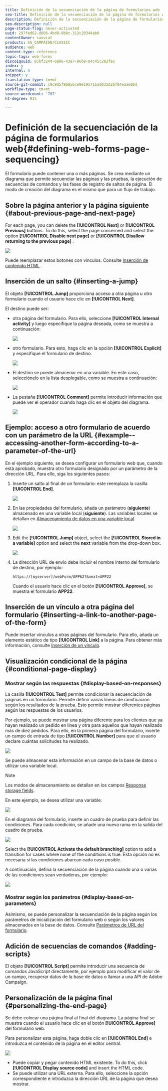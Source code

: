 ```yaml
---
title: Definición de la secuenciación de la página de formularios web
seo-title: Definición de la secuenciación de la página de formularios web
description: Definición de la secuenciación de la página de formularios web
seo-description: null
page-status-flag: never-activated
uuid: 297fad62-d806-4bd8-9b8c-313c20344ab0
contentOwner: sauviat
products: SG_CAMPAIGN/CLASSIC
audience: web
content-type: reference
topic-tags: web-forms
discoiquuid: 85bf3244-6896-43e7-96b8-84c45c282fec
index: y
internal: n
snippet: y
translation-type: tm+mt
source-git-commit: c9c9d5f96856ce9e19571bad032d2bf04eaa60bd
workflow-type: tm+mt
source-wordcount: '707'
ht-degree: 91%

---
```



# Definición de la secuenciación de la página de formularios web{#defining-web-forms-page-sequencing}

El formulario puede contener una o más páginas. Se crea mediante un diagrama que permite secuenciar las páginas y las pruebas, la ejecución de secuencias de comandos y las fases de registro de saltos de página. El modo de creación del diagrama es el mismo que para un flujo de trabajo.

## Sobre la página anterior y la página siguiente {#about-previous-page-and-next-page}

For each page, you can delete the **[!UICONTROL Next]** or **[!UICONTROL Previous]** buttons. To do this, select the page concerned and select the option **[!UICONTROL Disable next page]** or **[!UICONTROL Disallow returning to the previous page]** .

![](assets/s_ncs_admin_survey_no_next_page.png)

Puede reemplazar estos botones con vínculos. Consulte [Inserción de contenido HTML](../../web/using/static-elements-in-a-web-form.md#inserting-html-content).

## Inserción de un salto {#inserting-a-jump}

El objeto **[!UICONTROL Jump]** proporciona acceso a otra página u otro formulario cuando el usuario hace clic en **[!UICONTROL Next]**.

El destino puede ser:

* otra página del formulario. Para ello, seleccione **[!UICONTROL Internal activity]** y luego especifique la página deseada, como se muestra a continuación:

   ![](assets/s_ncs_admin_jump_param1.png)

* otro formulario. Para esto, haga clic en la opción **[!UICONTROL Explicit]** y especifique el formulario de destino.

   ![](assets/s_ncs_admin_jump_param2.png)

* El destino se puede almacenar en una variable. En este caso, selecciónelo en la lista desplegable, como se muestra a continuación:

   ![](assets/s_ncs_admin_jump_param3.png)

* La pestaña **[!UICONTROL Comment]** permite introducir información que puede ver el operador cuando haga clic en el objeto del diagrama.

   ![](assets/s_ncs_admin_survey_jump_comment.png)

## Ejemplo: acceso a otro formulario de acuerdo con un parámetro de la URL {#example--accessing-another-form-according-to-a-parameter-of-the-url}

En el ejemplo siguiente, se desea configurar un formulario web que, cuando está aprobado, muestra otro formulario designado por un parámetro de la dirección URL. Para ello, siga los siguientes pasos:

1. Inserte un salto al final de un formulario: este reemplaza la casilla **[!UICONTROL End]**.

   ![](assets/s_ncs_admin_survey_jump_sample1.png)

1. En las propiedades del formulario, añada un parámetro (**siguiente**) almacenado en una variable local (**siguiente**). Las variables locales se detallan en [Almacenamiento de datos en una variable local](../../web/using/web-forms-answers.md#storing-data-in-a-local-variable).

   ![](assets/s_ncs_admin_survey_jump_sample2.png)

1. Edit the **[!UICONTROL Jump]** object, select the **[!UICONTROL Stored in a variable]** option and select the **next** variable from the drop-down box.

   ![](assets/s_ncs_admin_survey_jump_sample3.png)

1. La dirección URL de envío debe incluir el nombre interno del formulario de destino, por ejemplo:

   ```
   https://[myserver]/webForm/APP62?&next=APP22
   ```

   Cuando el usuario hace clic en el botón **[!UICONTROL Approve]**, se muestra el formulario **APP22**.

## Inserción de un vínculo a otra página del formulario {#inserting-a-link-to-another-page-of-the-form}

Puede insertar vínculos a otras páginas del formulario. Para ello, añada un elemento estático de tipo **[!UICONTROL Link]** a la página. Para obtener más información, consulte [Inserción de un vínculo](../../web/using/static-elements-in-a-web-form.md#inserting-a-link).

## Visualización condicional de la página {#conditional-page-display}

### Mostrar según las respuestas {#display-based-on-responses}

La casilla **[!UICONTROL Test]** permite condicionar la secuenciación de páginas en un formulario. Permite definir varias líneas de ramificación según los resultados de la prueba. Esto permite mostrar diferentes páginas según las respuestas de los usuarios.

Por ejemplo, se puede mostrar una página diferente para los clientes que ya hayan realizado un pedido en línea y otra para aquellos que hayan realizado más de diez pedidos. Para ello, en la primera página del formulario, inserte un campo de entrada de tipo **[!UICONTROL Number]** para que el usuario declare cuántas solicitudes ha realizado.

![](assets/s_ncs_admin_survey_test_ex0.png)

Se puede almacenar esta información en un campo de la base de datos o utilizar una variable local.

>[!NOTE]
>
>Los modos de almacenamiento se detallan en los campos [Response storage fields](../../web/using/web-forms-answers.md#response-storage-fields).

En este ejemplo, se desea utilizar una variable:

![](assets/s_ncs_admin_survey_test_ex1.png)

En el diagrama del formulario, inserte un cuadro de prueba para definir las condiciones. Para cada condición, se añade una nueva rama en la salida del cuadro de prueba.

![](assets/s_ncs_admin_survey_test_ex2.png)

Select the **[!UICONTROL Activate the default branching]** option to add a transition for cases where none of the conditions is true. Esta opción no es necesaria si las condiciones abarcan cada caso posible.

A continuación, defina la secuenciación de la página cuando una o varias de las condiciones sean verdaderas, por ejemplo:

![](assets/s_ncs_admin_survey_test_ex3.png)

### Mostrar según los parámetros {#display-based-on-parameters}

Asimismo, se puede personalizar la secuenciación de la página según los parámetros de inicialización del formulario web o según los valores almacenados en la base de datos. Consulte [Parámetros de URL del formulario](../../web/using/defining-web-forms-properties.md#form-url-parameters).

## Adición de secuencias de comandos {#adding-scripts}

El objeto **[!UICONTROL Script]** permite introducir una secuencia de comandos JavaScript directamente, por ejemplo para modificar el valor de un campo, recuperar datos de la base de datos o llamar a una API de Adobe Campaign.

## Personalización de la página final {#personalizing-the-end-page}

Se debe colocar una página final al final del diagrama. La página final se muestra cuando el usuario hace clic en el botón **[!UICONTROL Approve]** del formulario web.

Para personalizar esta página, haga doble clic en **[!UICONTROL End]** e introduzca el contenido de la página en el editor central.

![](assets/s_ncs_admin_survey_end_page_edit.png)

* Puede copiar y pegar contenido HTML existente. To do this, click **[!UICONTROL Display source code]** and insert the HTML code.
* Se puede utilizar una URL externa. Para ello, seleccione la opción correspondiente e introduzca la dirección URL de la página que desea mostrar.

